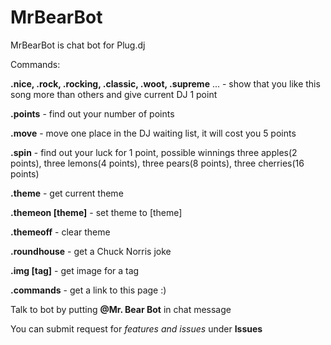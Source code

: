 # MrBearBot

MrBearBot is chat bot for Plug.dj

Commands:

**.nice, .rock, .rocking, .classic, .woot, .supreme** ... - show that you like this song more than others and give current DJ 1 point 

**.points** - find out your number of points

**.move** - move one place in the DJ waiting list, it will cost you 5 points

**.spin** - find out your luck for 1 point, possible winnings three apples(2 points), three lemons(4 points), three pears(8 points), three cherries(16 points)

**.theme** - get current theme

**.themeon [theme]** - set theme to [theme]

**.themeoff** - clear theme

**.roundhouse** - get a Chuck Norris joke 

**.img [tag]** - get image for a tag 

**.commands** - get a link to this page :)

Talk to bot by putting **@Mr. Bear Bot** in chat message

You can submit request for *features and issues* under **Issues**
